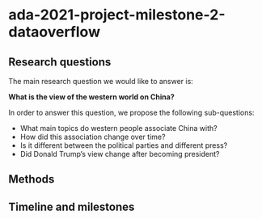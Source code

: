 # ada-2021-project-milestone-2-dataoverflow


## Research questions

The main research question we would like to answer is:

**What is the view of the western world on China?**

In order to answer this question, we propose the following sub-questions:

- What main topics do western people associate China with?
- How did this association change over time?
- Is it different between the political parties and different press?
- Did Donald Trump’s view change after becoming president?

## Methods

## Timeline and milestones

